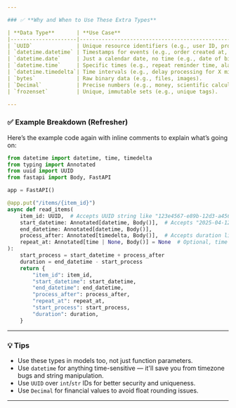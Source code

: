 ```yaml
---

### ✅ **Why and When to Use These Extra Types**

| **Data Type**       | **Use Case**                                                                                   | **FastAPI Conversion**                     |
|---------------------|------------------------------------------------------------------------------------------------|--------------------------------------------|
| `UUID`              | Unique resource identifiers (e.g., user ID, product ID). Safe for distributed systems.         | Comes in as `str`, auto-converted to `UUID`|
| `datetime.datetime` | Timestamps for events (e.g., order created at, updated at).                                     | ISO 8601 string → `datetime` object        |
| `datetime.date`     | Just a calendar date, no time (e.g., date of birth).                                           | ISO string → `date`                        |
| `datetime.time`     | Specific times (e.g., repeat reminder time, alarm time).                                       | ISO string → `time`                        |
| `datetime.timedelta`| Time intervals (e.g., delay processing for X minutes).                                         | ISO string or float → `timedelta`          |
| `bytes`             | Raw binary data (e.g., files, images).                                                         | Comes as `str`, interpreted as base64      |
| `Decimal`           | Precise numbers (e.g., money, scientific calculations).                                        | Like float, but avoids rounding issues     |
| `frozenset`         | Unique, immutable sets (e.g., unique tags).                                                    | List in, set conversion + uniqueness       |

---
```


### ✅ Example Breakdown (Refresher)

Here’s the example code again with inline comments to explain what’s going on:

```python
from datetime import datetime, time, timedelta
from typing import Annotated
from uuid import UUID
from fastapi import Body, FastAPI

app = FastAPI()

@app.put("/items/{item_id}")
async def read_items(
    item_id: UUID,  # Accepts UUID string like "123e4567-e89b-12d3-a456-426614174000"
    start_datetime: Annotated[datetime, Body()],  # Accepts "2025-04-12T15:00:00"
    end_datetime: Annotated[datetime, Body()],
    process_after: Annotated[timedelta, Body()],  # Accepts duration like "PT30M"
    repeat_at: Annotated[time | None, Body()] = None  # Optional, time like "14:23:55"
):
    start_process = start_datetime + process_after
    duration = end_datetime - start_process
    return {
        "item_id": item_id,
        "start_datetime": start_datetime,
        "end_datetime": end_datetime,
        "process_after": process_after,
        "repeat_at": repeat_at,
        "start_process": start_process,
        "duration": duration,
    }
```

---

### 💡 Tips

- Use these types in models too, not just function parameters.
- Use `datetime` for anything time-sensitive — it'll save you from timezone bugs and string manipulation.
- Use `UUID` over `int`/`str` IDs for better security and uniqueness.
- Use `Decimal` for financial values to avoid float rounding issues.

---
